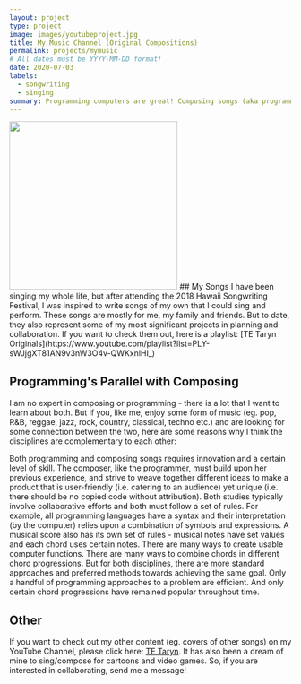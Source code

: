 ```yaml
---
layout: project
type: project
image: images/youtubeproject.jpg
title: My Music Channel (Original Compositions)
permalink: projects/mymusic
# All dates must be YYYY-MM-DD format!
date: 2020-07-03
labels:
  - songwriting
  - singing
summary: Programming computers are great! Composing songs (aka programming musical "code") is fun too! Here is a list of my original song compositions :)
---
```

<img width="300" style="display:inline" src="../images/singingPiano.jpg">
## My Songs
I have been singing my whole life, but after attending the 2018 Hawaii Songwriting Festival, I was inspired to write songs of my own that I could sing and perform. These songs are mostly for me, my family and friends. But to date, they also represent some of my most significant projects in planning and collaboration. If you want to check them out, here is a playlist: [TE Taryn Originals](https://www.youtube.com/playlist?list=PLY-sWJjgXT81AN9v3nW3O4v-QWKxnlHI_)

## Programming's Parallel with Composing
I am no expert in composing or programming - there is a lot that I want to learn about both. But if you, like me, enjoy some form of music (eg. pop, R&B, reggae, jazz, rock, country, classical, techno etc.) and are looking for some connection between the two, here are some reasons why I think the disciplines are complementary to each other:

Both programming and composing songs requires innovation and a certain level of skill. The composer, like the programmer, must build upon her previous experience, and strive to weave together different ideas to make a product that is user-friendly (i.e. catering to an audience) yet unique (i.e. there should be no copied code without attribution). Both studies typically involve collaborative efforts and both must follow a set of rules. For example, all programming languages have a syntax and their interpretation (by the computer) relies upon a combination of symbols and expressions. A musical score also has its own set of rules - musical notes have set values and each chord uses certain notes. There are many ways to create usable computer functions. There are many ways to combine chords in different chord progressions. But for both disciplines, there are more standard approaches and preferred methods towards achieving the same goal. Only a handful of programming approaches to a problem are efficient. And only certain chord progressions have remained popular throughout time.

## Other
If you want to check out my other content (eg. covers of other songs) on my YouTube Channel, please click here: [TE Taryn](https://www.youtube.com/channel/UCIXvRMqorUt2ZuwRmmJ3pKA). It has also been a dream of mine to sing/compose for cartoons and video games. So, if you are interested in collaborating, send me a message!



